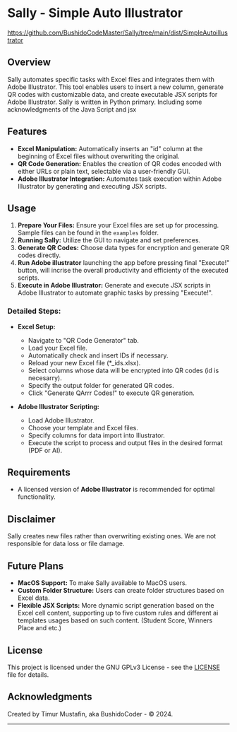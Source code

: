 # Sally - Simple Auto Illustrator

https://github.com/BushidoCodeMaster/Sally/tree/main/dist/SimpleAutoillustrator

## Overview
Sally automates specific tasks with Excel files and integrates them with Adobe Illustrator. This tool enables users to insert a new column, generate QR codes with customizable data, and create executable JSX scripts for Adobe Illustrator.
Sally is written in Python primary. Including some acknowledgments of the Java Script and jsx

## Features
- **Excel Manipulation:** Automatically inserts an "id" column at the beginning of Excel files without overwriting the original.
- **QR Code Generation:** Enables the creation of QR codes encoded with either URLs or plain text, selectable via a user-friendly GUI.
- **Adobe Illustrator Integration:** Automates task execution within Adobe Illustrator by generating and executing JSX scripts.

## Usage
1. **Prepare Your Files:** Ensure your Excel files are set up for processing. Sample files can be found in the `examples` folder.
2. **Running Sally:** Utilize the GUI to navigate and set preferences.
3. **Generate QR Codes:** Choose data types for encryption and generate QR codes directly.
4. **Run Adobe illustrator** launching the app before pressing final "Execute!" button, will incrise the overall productivity and efficienty of the executed scripts.
5. **Execute in Adobe Illustrator:** Generate and execute JSX scripts in Adobe Illustrator to automate graphic tasks by pressing "Execute!".

### Detailed Steps:
- **Excel Setup:**
  - Navigate to "QR Code Generator" tab.
  - Load your Excel file.
  - Automatically check and insert IDs if necessary.
  - Reload your new Excel file (*_ids.xlsx).
  - Select columns whose data will be encrypted into QR codes (id is necesarry).
  - Specify the output folder for generated QR codes.
  - Click "Generate QArrr Codes!" to execute QR generation.
  
- **Adobe Illustrator Scripting:**
  - Load Adobe Illustrator.
  - Choose your template and Excel files.
  - Specify columns for data import into Illustrator.
  - Execute the script to process and output files in the desired format (PDF or AI).

## Requirements
- A licensed version of **Adobe Illustrator** is recommended for optimal functionality.

## Disclaimer
Sally creates new files rather than overwriting existing ones. We are not responsible for data loss or file damage.

## Future Plans
- **MacOS Support:** To make Sally available to MacOS users.
- **Custom Folder Structure:** Users can create folder structures based on Excel data.
- **Flexible JSX Scripts:** More dynamic script generation based on the Excel cell content, supporting up to five custom rules and different ai templates usages based on such content. (Student Score, Winners Place and etc.)

## License
This project is licensed under the GNU GPLv3 License - see the [LICENSE](LICENSE) file for details.

## Acknowledgments
Created by Timur Mustafin, aka BushidoCoder - © 2024.



---
